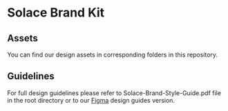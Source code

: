 # Solace Brand Kit

## Assets

You can find our design assets in corresponding folders in this repository.

## Guidelines

For full design guidelines please refer to Solace-Brand-Style-Guide.pdf file in the root directory or to our [Figma](https://www.figma.com/file/2OHfIZJVfOeNyV2Q28QIgL/Solace-Brand-Style-Guide?node-id=238%3A2) design guides version.
